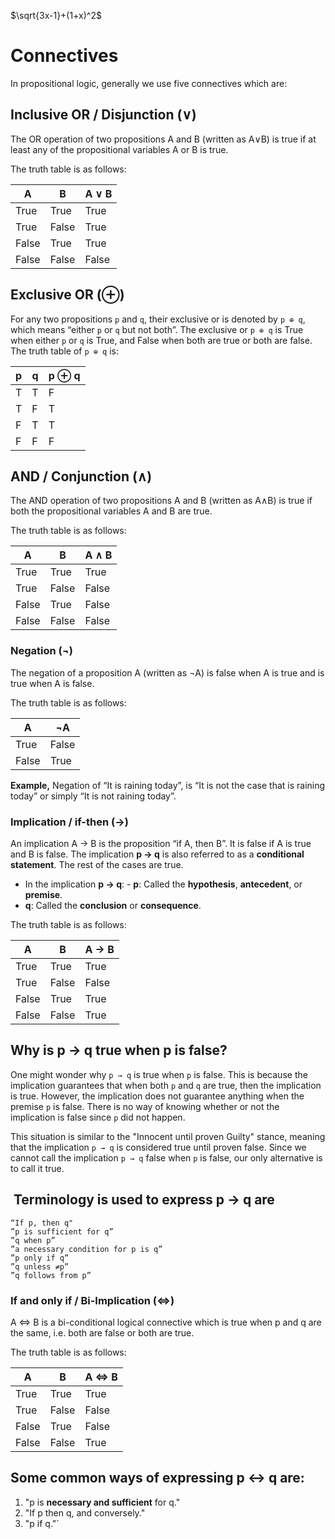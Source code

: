 $\sqrt{3x-1}+(1+x)^2$
# Connectives

In propositional logic, generally we use five connectives which are:

## **Inclusive OR / Disjunction (∨)**  
The OR operation of two propositions A and B (written as A∨B) is true if at least any of the propositional variables A or B is true.

The truth table is as follows:

| A     | B     | A ∨ B |
|-------|-------|-------|
| True  | True  | True  |
| True  | False | True  |
| False | True  | True  |
| False | False | False |

## **Exclusive OR (⊕)**

For any two propositions `p` and `q`, their exclusive or is denoted by `p ⊕ q`, which means “either `p` or `q` but not both”. The exclusive or `p ⊕ q` is True when either `p` or `q` is True, and False when both are true or both are false. The truth table of `p ⊕ q` is:

| p   | q   | p ⊕ q |
|-----|-----|-------|
| T   | T   | F     |
| T   | F   | T     |
| F   | T   | T     |
| F   | F   | F     |

## **AND / Conjunction (∧)**  
The AND operation of two propositions A and B (written as A∧B) is true if both the propositional variables A and B are true.

The truth table is as follows:

| A     | B     | A ∧ B |
|-------|-------|-------|
| True  | True  | True  |
| True  | False | False |
| False | True  | False |
| False | False | False |

### **Negation (¬)**  
The negation of a proposition A (written as ¬A) is false when A is true and is true when A is false.

The truth table is as follows:

| A     | ¬A    |
|-------|-------|
| True  | False |
| False | True  |

**Example,** Negation of “It is raining today”, is “It is not the case that is raining today” or simply “It is not raining today”.

### **Implication / if-then (→)**  
An implication A → B is the proposition “if A, then B”. It is false if A is true and B is false. The implication **p → q** is also referred to as a **conditional statement**. The rest of the cases are true.

- In the implication **p → q**: - **p**: Called the **hypothesis**, **antecedent**, or **premise**.
- **q**: Called the **conclusion** or **consequence**. 

The truth table is as follows:

| A     | B     | A → B |
|-------|-------|-------|
| True  | True  | True  |
| True  | False | False |
| False | True  | True  |
| False | False | True  |
## Why is p → q true when p is false?

One might wonder why `p → q` is true when `p` is false. This is because the implication guarantees that when both `p` and `q` are true, then the implication is true. However, the implication does not guarantee anything when the premise `p` is false. There is no way of knowing whether or not the implication is false since `p` did not happen. 

This situation is similar to the "Innocent until proven Guilty" stance, meaning that the implication `p → q` is considered true until proven false. Since we cannot call the implication `p → q` false when `p` is false, our only alternative is to call it true.

##  Terminology is used to express p → q are

```
“If p, then q"
”p is sufficient for q”
”q when p”
”a necessary condition for p is q”
”p only if q”
”q unless ≠p”
”q follows from p”
```

### **If and only if / Bi-Implication (⇔)**  
A ⇔ B is a bi-conditional logical connective which is true when p and q are the same, i.e. both are false or both are true.

The truth table is as follows:

| A     | B     | A ⇔ B |
|-------|-------|-------|
| True  | True  | True  |
| True  | False | False |
| False | True  | False |
| False | False | True  |
## Some common ways of expressing p ↔ q are: 

1. "p is **necessary and sufficient** for q." 
2. "If p then q, and conversely." 
3. "p if q."`


